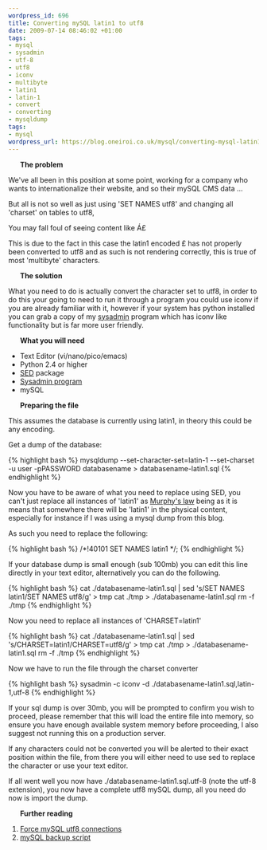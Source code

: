 ```yaml
--- 
wordpress_id: 696
title: Converting mySQL latin1 to utf8
date: 2009-07-14 08:46:02 +01:00
tags: 
- mysql
- sysadmin
- utf-8
- utf8
- iconv
- multibyte
- latin1
- latin-1
- convert
- converting
- mysqldump
tags: 
- mysql
wordpress_url: https://blog.oneiroi.co.uk/mysql/converting-mysql-latin1-to-utf8
---
```

<ul>
<strong>The problem</strong></ul>


We've all been in this position at some point, working for a company who wants to internationalize their website, and so their mySQL CMS data ...

But all is not so well as just using 'SET NAMES utf8' and changing all 'charset' on tables to utf8,

You may fall foul of seeing content like &#193;&pound;

This is due to the fact in this case the latin1 encoded £ has not properly been converted to utf8 and as such is not rendering correctly, this is true of most 'multibyte' characters.

<ul>
<strong>The solution</strong></ul>

What you need to do is actually convert the character set to utf8, in order to do this your going to need to run it through a program you could use iconv if you are already familiar with it, however if your system has python installed you can grab a copy of my <a href="https://blog.oneiroi.co.uk/sysadmin">sysadmin</a> program which has iconv like functionality but is far more user friendly.

<ul>
<strong>What you will need</strong></ul>

<ul>
	<li>Text Editor (vi/nano/pico/emacs)</li>
	<li>Python 2.4 or higher</li>
	<li><a href="https://linux.about.com/od/commands/l/blcmdl1_sed.htm">SED</a> package</li>
	<li><a href="https://blog.oneiroi.co.uk/sysadmin">Sysadmin program</a></li>
	<li>mySQL</li>
</ul>

<ul>
<strong>Preparing the file</strong></ul>

This assumes the database is currently using latin1, in theory this could be any encoding.

Get a dump of the database:

{% highlight bash %}
mysqldump --set-character-set=latin-1 --set-charset -u user -pPASSWORD databasename > databasename-latin1.sql
{% endhighlight %}

Now you have to be aware of what you need to replace using SED, you can't just replace all instances of 'latin1' as <a href="https://en.wikipedia.org/wiki/Murphy%27s_law">Murphy's law</a> being as it is means that somewhere there will be 'latin1' in the physical content, especially for instance if I was using a mysql dump from this blog.

As such you need to replace the following:

{% highlight bash %}
/*!40101 SET NAMES latin1 */;
{% endhighlight %}

If your database dump is small enough (sub 100mb) you can edit this line directly in your text editor, alternatively you can do the following.

{% highlight bash %}
cat ./databasename-latin1.sql | sed 's/SET NAMES latin1/SET NAMES utf8/g' > tmp
cat ./tmp > ./databasename-latin1.sql
rm -f ./tmp
{% endhighlight %}

Now you need to replace all instances of 'CHARSET=latin1'

{% highlight bash %}
cat ./databasename-latin1.sql | sed 's/CHARSET=latin1/CHARSET=utf8/g' > tmp
cat ./tmp > ./databasename-latin1.sql
rm -f ./tmp
{% endhighlight %}

Now we have to run the file through the charset converter

{% highlight bash %}
sysadmin -c iconv -d ./databasename-latin1.sql,latin-1,utf-8
{% endhighlight %}

If your sql dump is over 30mb, you will be prompted to confirm you wish to proceed, please remember that this will load the entire file into memory, so ensure you have enough available system memory before proceeding, I also suggest not running this on a production server.

If any characters could not be converted you will be alerted to their exact position within the file, from there you will either need to use sed to replace the character or use your text editor.

If all went well you now have ./databasename-latin1.sql.utf-8 (note the utf-8 extension), you now have a complete utf8 mySQL dump, all you need do now is import the dump.

<strong><ul>Further reading</ul></strong>

<ol>
	<li><a href="https://blog.oneiroi.co.uk/mysql/mysql-forcing-utf-8-compliance-for-all-connections">Force mySQL utf8 connections</a></li>
	<li><a href="https://blog.oneiroi.co.uk/mysql/mysql-bash-backup-script">mySQL backup script</a></li>
</ol>
